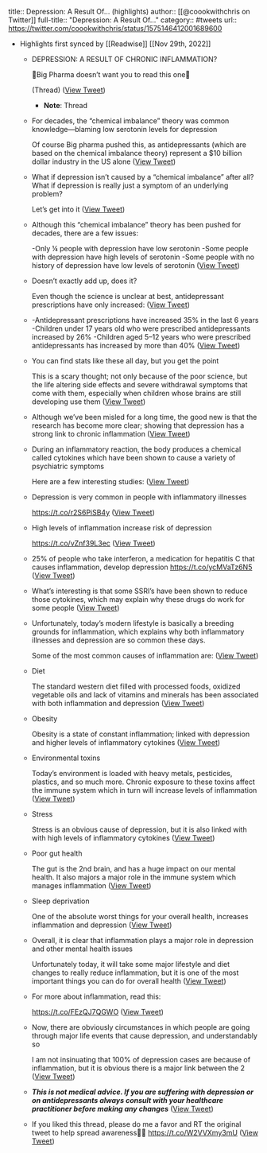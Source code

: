 title:: Depression: A Result Of... (highlights)
author:: [[@coookwithchris on Twitter]]
full-title:: "Depression: A Result Of..."
category:: #tweets
url:: https://twitter.com/coookwithchris/status/1575146412001689600

- Highlights first synced by [[Readwise]] [[Nov 29th, 2022]]
	- DEPRESSION: A RESULT OF CHRONIC INFLAMMATION?
	  
	  🚨Big Pharma doesn’t want you to read this one🚨
	  
	  (Thread) ([View Tweet](https://twitter.com/coookwithchris/status/1575146412001689600))
		- **Note**: Thread
	- For decades, the “chemical imbalance” theory was common knowledge—blaming low serotonin levels for depression
	  
	  Of course Big pharma pushed this, as antidepressants (which are based on the chemical imbalance theory) represent a $10 billion dollar industry in the US alone ([View Tweet](https://twitter.com/coookwithchris/status/1575146417462693889))
	- What if depression isn’t caused by a “chemical imbalance” after all? What if depression is really just a symptom of an underlying problem? 
	  
	  Let’s get into it ([View Tweet](https://twitter.com/coookwithchris/status/1575146419001901060))
	- Although this “chemical imbalance” theory has been pushed for decades, there are a few issues:
	  
	  -Only ¼ people with depression have low serotonin
	  -Some people with depression have high levels of serotonin
	  -Some people with no history of depression have low levels of serotonin ([View Tweet](https://twitter.com/coookwithchris/status/1575146422365822976))
	- Doesn’t exactly add up, does it?
	  
	  Even though the science is unclear at best, antidepressant prescriptions have only increased: ([View Tweet](https://twitter.com/coookwithchris/status/1575146424102264835))
	- -Antidepressant prescriptions have increased 35% in the last 6 years
	  -Children under 17 years old who were prescribed antidepressants increased by 26%
	  -Children aged 5–12 years who were prescribed antidepressants has increased by more than 40% ([View Tweet](https://twitter.com/coookwithchris/status/1575146425964498953))
	- You can find stats like these all day, but you get the point
	  
	  This is a scary thought; not only because of the poor science, but the life altering side effects and severe withdrawal symptoms that come with them, especially when children whose brains are still developing use them ([View Tweet](https://twitter.com/coookwithchris/status/1575146433350598656))
	- Although we’ve been misled for a long time, the good new is that the research has become more clear; showing that depression has a strong link to chronic inflammation ([View Tweet](https://twitter.com/coookwithchris/status/1575146435112222721))
	- During an inflammatory reaction, the body produces a chemical called cytokines which have been shown to cause a variety of psychiatric symptoms
	  
	  Here are a few interesting studies: ([View Tweet](https://twitter.com/coookwithchris/status/1575146436840361990))
	- Depression is very common in people with inflammatory illnesses
	  
	  https://t.co/r2S6PiSB4y ([View Tweet](https://twitter.com/coookwithchris/status/1575146438417326081))
	- High levels of inflammation increase risk of depression
	  
	  https://t.co/vZnf39L3ec ([View Tweet](https://twitter.com/coookwithchris/status/1575146443161092096))
	- 25% of people who take interferon, a medication for hepatitis C that causes inflammation, develop depression
	  https://t.co/ycMVaTz6N5 ([View Tweet](https://twitter.com/coookwithchris/status/1575146445585489920))
	- What’s interesting is that some SSRI’s have been shown to reduce those cytokines, which may explain why these drugs do work for some people ([View Tweet](https://twitter.com/coookwithchris/status/1575146447636512771))
	- Unfortunately, today’s modern lifestyle is basically a breeding grounds for inflammation, which explains why both inflammatory illnesses and depression are so common these days.
	  
	  Some of the most common causes of inflammation are: ([View Tweet](https://twitter.com/coookwithchris/status/1575146449939087361))
	- Diet 
	  
	  The standard western diet filled with processed foods, oxidized vegetable oils and lack of vitamins and minerals has been associated with both inflammation and depression ([View Tweet](https://twitter.com/coookwithchris/status/1575146451977605121))
	- Obesity 
	  
	  Obesity is a state of constant inflammation; linked with depression and higher levels of inflammatory cytokines ([View Tweet](https://twitter.com/coookwithchris/status/1575146454271803393))
	- Environmental toxins
	  
	  Today’s environment is loaded with heavy metals, pesticides, plastics, and so much more. Chronic exposure to these toxins affect the immune system which in turn will increase levels of inflammation ([View Tweet](https://twitter.com/coookwithchris/status/1575146456264151043))
	- Stress 
	  
	  Stress is an obvious cause of depression, but it is also linked with with high levels of inflammatory cytokines ([View Tweet](https://twitter.com/coookwithchris/status/1575146458696896512))
	- Poor gut health
	  
	  The gut is the 2nd brain, and has a huge impact on our mental health. It also majors a major role in the immune system which manages inflammation ([View Tweet](https://twitter.com/coookwithchris/status/1575146461024616450))
	- Sleep deprivation 
	  
	  One of the absolute worst things for your overall health, increases inflammation and depression ([View Tweet](https://twitter.com/coookwithchris/status/1575146463167930374))
	- Overall, it is clear that inflammation plays a major role in depression and other mental health issues
	  
	  Unfortunately today, it will take some major lifestyle and diet changes to really reduce inflammation, but it is one of the most important things you can do for overall health ([View Tweet](https://twitter.com/coookwithchris/status/1575146465118355457))
	- For more about inflammation, read this: 
	  
	  https://t.co/FEzQJ7QGWO ([View Tweet](https://twitter.com/coookwithchris/status/1575146467269935108))
	- Now, there are obviously circumstances in which people are going through major life events that cause depression, and understandably so
	  
	  I am not insinuating that 100% of depression cases are because of inflammation, but it is obvious there is a major link between the 2 ([View Tweet](https://twitter.com/coookwithchris/status/1575146470231232515))
	- ***This is not medical advice. If you are suffering with depression or on antidepressants always consult with your healthcare practitioner before making any changes*** ([View Tweet](https://twitter.com/coookwithchris/status/1575146472210927618))
	- If you liked this thread, please do me a favor and RT the original tweet to help spread awareness🙏🏼 https://t.co/W2VVXmy3mU ([View Tweet](https://twitter.com/coookwithchris/status/1575146879540658177))